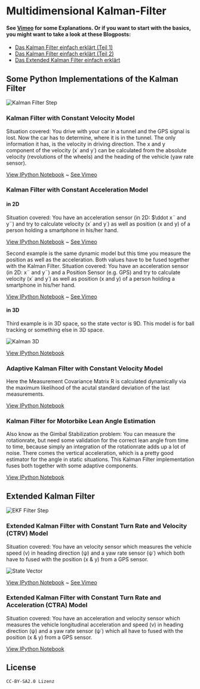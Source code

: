 Multidimensional Kalman-Filter
==============================

#### See [Vimeo](https://vimeo.com/album/2754700/sort:preset/format:detail) for some Explanations. Or if you want to start with the basics, you might want to take a look at these Blogposts: 

* [Das Kalman Filter einfach erklärt (Teil 1)](http://www.cbcity.de/das-kalman-filter-einfach-erklaert-teil-1)
* [Das Kalman Filter einfach erklärt (Teil 2)](http://www.cbcity.de/das-kalman-filter-einfach-erklaert-teil-2)
* [Das Extended Kalman Filter einfach erklärt](http://www.cbcity.de/das-extended-kalman-filter-einfach-erklaert)

Some Python Implementations of the Kalman Filter
------------------------------

![Kalman Filter Step](https://raw.githubusercontent.com/balzer82/Kalman/master/Kalman-Filter-Step.png)

### Kalman Filter with Constant Velocity Model

Situation covered: You drive with your car in a tunnel and the GPS signal is lost. Now the car has to determine, where it is in the tunnel. The only information it has, is the velocity in driving direction. The x and y component of the velocity (x˙ and y˙) can be calculated from the absolute velocity (revolutions of the wheels) and the heading of the vehicle (yaw rate sensor).

[View IPython Notebook](https://github.com/balzer82/Kalman/blob/master/Kalman-Filter-CV.ipynb?create=1) ~ [See Vimeo](https://vimeo.com/87854542)

### Kalman Filter with Constant Acceleration Model

#### in 2D

Situation covered: You have an acceleration sensor (in 2D: $\ddot x¨ and y¨) and try to calculate velocity (x˙ and y˙) as well as position (x and y) of a person holding a smartphone in his/her hand.

[View IPython Notebook](https://github.com/balzer82/Kalman/blob/master/Kalman-Filter-CA.ipynb?create=1) ~ [See Vimeo](https://vimeo.com/87854541)

Second example is the same dynamic model but this time you measure the position as well as the acceleration. Both values have to be fused together with the Kalman Filter.
Situation covered: You have an acceleration sensor (in 2D: x¨ and y¨) and a Position Sensor (e.g. GPS) and try to calculate velocity (x˙ and y˙) as well as position (x and y) of a person holding a smartphone in his/her hand.

[View IPython Notebook](https://github.com/balzer82/Kalman/blob/master/Kalman-Filter-CA-2.ipynb?create=1) ~ [See Vimeo](https://vimeo.com/87854540)


#### in 3D

Third example is in 3D space, so the state vector is 9D. This model is for ball tracking or something else in 3D space.

![Kalman 3D](https://raw.githubusercontent.com/balzer82/Kalman/master/Kalman-Filter-CA-Ball-StateEstimated.png)

[View IPython Notebook](https://github.com/balzer82/Kalman/blob/master/Kalman-Filter-CA-Ball.ipynb?create=1)

### Adaptive Kalman Filter with Constant Velocity Model

Here the Measurement Covariance Matrix R is calculated dynamically via the maximum likelihood of the acutal standard deviation of the last measurements.

[View IPython Notebook](https://github.com/balzer82/Kalman/blob/master/Adaptive-Kalman-Filter-CV.ipynb?create=1)

### Kalman Filter for Motorbike Lean Angle Estimation

Also know as the Gimbal Stabilization problem: You can measure the rotationrate, but need some validation for the correct lean angle from time to time, because simply an integration of the rotationrate adds up a lot of noise. There comes the vertical acceleration, which is a pretty good estimator for the angle in static situations. This Kalman Filter implementation fuses both together with some adaptive components.

[View IPython Notebook](https://github.com/balzer82/Kalman/blob/master/Kalman-Filter-Bike-Lean-Angle.ipynb?create=1)


## Extended Kalman Filter

![EKF Filter Step](https://raw.githubusercontent.com/balzer82/Kalman/master/Extended-Kalman-Filter-Step.png)

### Extended Kalman Filter with Constant Turn Rate and Velocity (CTRV) Model

Situation covered: You have an velocity sensor which measures the vehicle speed (v) in heading direction (ψ) and a yaw rate sensor (ψ˙) which both have to fused with the position (x & y) from a GPS sensor.

![State Vector](https://raw.githubusercontent.com/balzer82/Kalman/master/CTRV-Model.png)

[View IPython Notebook](https://github.com/balzer82/Kalman/blob/master/Extended-Kalman-Filter-CTRV.ipynb?create=1) ~ [See Vimeo](https://vimeo.com/88057157)

### Extended Kalman Filter with Constant Turn Rate and Acceleration (CTRA) Model

Situation covered: You have an acceleration and velocity sensor which measures the vehicle longitudinal acceleration and speed (v) in heading direction (ψ) and a yaw rate sensor (ψ˙) which all have to fused with the position (x & y) from a GPS sensor.

[View IPython Notebook](https://github.com/balzer82/Kalman/blob/master/Extended-Kalman-Filter-CTRA.ipynb?create=1)

## License

`CC-BY-SA2.0 Lizenz`
